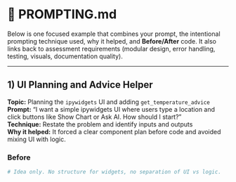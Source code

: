# 📒 PROMPTING.md

Below is one focused example that combines your prompt, the intentional prompting technique used, why it helped, and **Before/After** code. It also links back to assessment requirements (modular design, error handling, testing, visuals, documentation quality).

---

## 1) UI Planning and Advice Helper

**Topic:** Planning the `ipywidgets` UI and adding `get_temperature_advice`  
**Prompt:** “I want a simple ipywidgets UI where users type a location and click buttons like Show Chart or Ask AI. How should I start?”  
**Technique:** Restate the problem and identify inputs and outputs  
**Why it helped:** It forced a clear component plan before code and avoided mixing UI with logic.

### Before
```python
# Idea only. No structure for widgets, no separation of UI vs logic.

